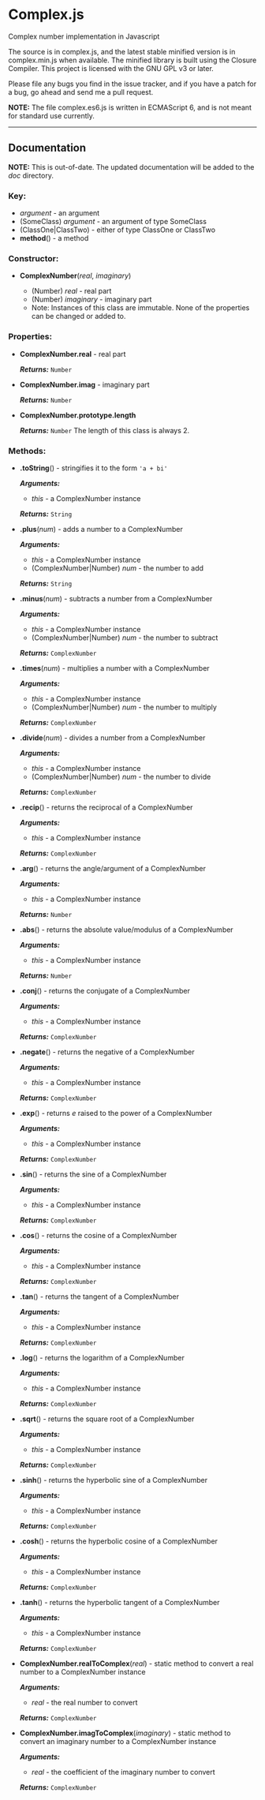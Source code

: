 Complex.js
==========

Complex number implementation in Javascript

The source is in complex.js, and the latest stable minified version is in
complex.min.js when available. The minified library is built using the Closure
Compiler. This project is licensed with the GNU GPL v3 or later.

Please file any bugs you find in the issue tracker, and if you have a patch
for a bug, go ahead and send me a pull request.

**NOTE:** The file complex.es6.js is written in ECMAScript 6, and is not meant
for standard use currently.

-----

## Documentation ##

**NOTE:** This is out-of-date. The updated documentation will be added to the
*doc* directory.

### Key: ###

 - *argument* - an argument
 - (SomeClass) *argument* - an argument of type SomeClass
 - (ClassOne|ClassTwo) - either of type ClassOne or ClassTwo
 - **method**() - a method

### Constructor: ###

- **ComplexNumber**(*real*, *imaginary*)
   
  - (Number) *real* - real part
  - (Number) *imaginary* - imaginary part
  - Note: Instances of this class are immutable. None of the properties can be changed or added to.

### Properties: ###

- **ComplexNumber.real** - real part
  
  ***Returns:*** `Number`

- **ComplexNumber.imag** - imaginary part
  
  ***Returns:*** `Number`

- **ComplexNumber.prototype.length**
  
  ***Returns:*** `Number`
  The length of this class is always 2.

### Methods: ###

- **.toString**() - stringifies it to the form `'a + bi'`
  
  ***Arguments:***
  
  - *this* - a ComplexNumber instance
  
  ***Returns:*** `String`

- **.plus**(*num*) - adds a number to a ComplexNumber
  
  ***Arguments:***
  
  - *this* - a ComplexNumber instance
  - (ComplexNumber|Number) *num* - the number to add
  
  ***Returns:*** `String`

- **.minus**(*num*) - subtracts a number from a ComplexNumber
  
  ***Arguments:***
  
  - *this* - a ComplexNumber instance
  - (ComplexNumber|Number) *num* - the number to subtract
  
  ***Returns:*** `ComplexNumber`

- **.times**(*num*) - multiplies a number with a ComplexNumber
  
  ***Arguments:***
  
  - *this* - a ComplexNumber instance
  - (ComplexNumber|Number) *num* - the number to multiply
  
  ***Returns:*** `ComplexNumber`

- **.divide**(*num*) - divides a number from a ComplexNumber
  
  ***Arguments:***
  
  - *this* - a ComplexNumber instance
  - (ComplexNumber|Number) *num* - the number to divide
  
  ***Returns:*** `ComplexNumber`

- **.recip**() - returns the reciprocal of a ComplexNumber
  
  ***Arguments:***
  
  - *this* - a ComplexNumber instance
  
  ***Returns:*** `ComplexNumber`

- **.arg**() - returns the angle/argument of a ComplexNumber
  
  ***Arguments:***
  
  - *this* - a ComplexNumber instance
  
  ***Returns:*** `Number`

- **.abs**() - returns the absolute value/modulus of a ComplexNumber
  
  ***Arguments:***
  
  - *this* - a ComplexNumber instance
  
  ***Returns:*** `Number`

- **.conj**() - returns the conjugate of a ComplexNumber
  
  ***Arguments:***
  
  - *this* - a ComplexNumber instance
  
  ***Returns:*** `ComplexNumber`

- **.negate**() - returns the negative of a ComplexNumber
  
  ***Arguments:***
  
  - *this* - a ComplexNumber instance
  
  ***Returns:*** `ComplexNumber`

- **.exp**() - returns *e* raised to the power of a ComplexNumber
  
  ***Arguments:***
  
  - *this* - a ComplexNumber instance
  
  ***Returns:*** `ComplexNumber`

- **.sin**() - returns the sine of a ComplexNumber
  
  ***Arguments:***
  
  - *this* - a ComplexNumber instance
  
  ***Returns:*** `ComplexNumber`

- **.cos**() - returns the cosine of a ComplexNumber
  
  ***Arguments:***
  
  - *this* - a ComplexNumber instance
  
  ***Returns:*** `ComplexNumber`

- **.tan**() - returns the tangent of a ComplexNumber
  
  ***Arguments:***
  
  - *this* - a ComplexNumber instance
  
  ***Returns:*** `ComplexNumber`

- **.log**() - returns the logarithm of a ComplexNumber
  
  ***Arguments:***
  
  - *this* - a ComplexNumber instance
  
  ***Returns:*** `ComplexNumber`

- **.sqrt**() - returns the square root of a ComplexNumber
  
  ***Arguments:***
  
  - *this* - a ComplexNumber instance
  
  ***Returns:*** `ComplexNumber`

- **.sinh**() - returns the hyperbolic sine of a ComplexNumber
  
  ***Arguments:***
  
  - *this* - a ComplexNumber instance
  
  ***Returns:*** `ComplexNumber`

- **.cosh**() - returns the hyperbolic cosine of a ComplexNumber
  
  ***Arguments:***
  
  - *this* - a ComplexNumber instance
  
  ***Returns:*** `ComplexNumber`

- **.tanh**() - returns the hyperbolic tangent of a ComplexNumber
  
  ***Arguments:***
  
  - *this* - a ComplexNumber instance
  
  ***Returns:*** `ComplexNumber`

- **ComplexNumber.realToComplex**(*real*) - static method to convert a real
  number to a ComplexNumber instance
  
  ***Arguments:***
  
  - *real* - the real number to convert
  
  ***Returns:*** `ComplexNumber`

- **ComplexNumber.imagToComplex**(*imaginary*) - static method to convert an
  imaginary number to a ComplexNumber instance
  
  ***Arguments:***
  
  - *real* - the coefficient of the imaginary number to convert
  
  ***Returns:*** `ComplexNumber`
